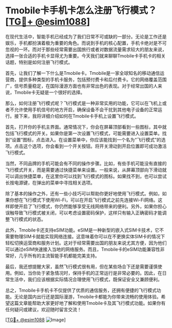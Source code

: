 # Tmobile卡手机卡怎么注册飞行模式？[[TG💪+ @esim1088](https://t.me/s/esim1088)]

在现代生活中，智能手机已经成为了我们日常不可或缺的一部分。无论是工作还是娱乐，手机都扮演着极为重要的角色。而说到手机的核心配置，手机卡绝对是不可忽视的一环。而对于那些经常需要出国旅行或者对数据流量需求较大的朋友来说，选择一张合适的手机卡显得尤为重要。今天我们就来聊聊Tmobile卡手机卡的相关话题，特别是如何注册飞行模式。

首先，让我们了解一下什么是Tmobile卡。Tmobile是一家全球知名的移动通信运营商，提供多种类型的手机卡服务，包括预付费卡和后付费卡。它的网络覆盖范围广，信号质量稳定，在国际漫游方面也有非常出色的表现。对于经常出国的人来说，Tmobile卡无疑是一个很好的选择。

那么，如何注册飞行模式呢？飞行模式是一种非常实用的功能，它可以在飞机上或者不允许使用手机信号的地方开启，确保设备不会干扰到其他电子设备的正常运行。接下来，我将详细介绍如何在Tmobile卡手机上设置飞行模式。

首先，打开你的手机主界面。通常情况下，你会在屏幕顶部看到一些图标，其中就包括飞行模式的开关。如果你是第一次设置飞行模式，可能需要进入设置菜单。找到“设置”图标，点击进入。在设置菜单中，你应该能找到一个名为“飞行模式”的选项。点击这个选项，你会看到一个开关按钮。将开关滑动到开启位置即可成功激活飞行模式。

当然，不同品牌的手机可能会有不同的操作步骤。比如，有些手机可能没有直接的飞行模式开关，而是需要通过快捷菜单来设置。一般来说，从屏幕顶部向下滑动就可以调出快捷菜单，在这里你可以找到飞行模式的图标。如果找不到，也可以尝试长按电源键，在弹出的菜单中寻找相关选项。

除了基本的操作之外，还有一些小技巧可以帮助你更好地使用飞行模式。例如，如果你想在飞行模式下使用Wi-Fi，可以在开启飞行模式之前先连接Wi-Fi网络。这样即使开启了飞行模式，你仍然能够享受无线网络带来的便利。另外，如果你担心误触导致飞行模式被关闭，可以考虑设置密码保护，这样只有输入正确密码才能调整飞行模式的状态。

此外，Tmobile卡还支持eSIM功能。eSIM是一种新型的嵌入式SIM卡技术，它不需要物理SIM卡就能实现网络连接。这意味着你可以在不更换实体SIM卡的情况下轻松切换运营商和服务计划。这对于经常需要出国的朋友来说尤其方便，因为他们可以通过eSIM快速接入当地的网络服务。而且，Tmobile卡的eSIM功能兼容性非常好，几乎所有的主流智能手机都能完美支持。

最后，我还想提醒大家，虽然飞行模式很有用，但在某些场合下还是需要谨慎使用。例如，当你处于紧急情况时，保持手机的正常运行是非常必要的。因此，在日常生活中，我们应该根据实际情况合理使用飞行模式，既保证安全又兼顾便利。

总之，Tmobile卡手机卡不仅提供了优质的通信服务，还拥有便捷的飞行模式功能。无论是国内出行还是国际漫游，Tmobile卡都能为你带来流畅的使用体验。希望这篇文章能帮助大家更好地了解和使用Tmobile卡及其飞行模式功能。如果你有任何疑问或建议，欢迎随时留言交流！

[[TG💪+ @esim1088](https://t.me/s/esim1088) ![Image](https://i.postimg.cc/4NQfJmqS/Snipaste-2025-05-13-00-14-12.png)]